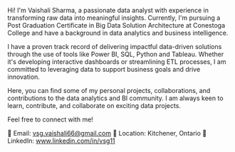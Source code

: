 
Hi! I'm Vaishali Sharma, a passionate data analyst with experience in transforming raw data into meaningful insights. Currently, I'm pursuing a Post Graduation Certificate in Big Data Solution Architecture at Conestoga College and have a background in data analytics and business intelligence.

I have a proven track record of delivering impactful data-driven solutions through the use of tools like Power BI, SQL, Python and Tableau. Whether it's developing interactive dashboards or streamlining ETL processes, I am committed to leveraging data to support business goals and drive innovation.

Here, you can find some of my personal projects, collaborations, and contributions to the data analytics and BI community. I am always keen to learn, contribute, and collaborate on exciting data projects.

Feel free to connect with me!

📧 Email: vsg.vaishali66@gmail.com
📍 Location: Kitchener, Ontario
💼 LinkedIn: www.linkedin.com/in/vsg11


<!---
vs1211/vs1211 is a ✨ special ✨ repository because its `README.md` (this file) appears on your GitHub profile.
You can click the Preview link to take a look at your changes.
--->
